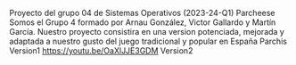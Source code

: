 Proyecto del grupo 04 de Sistemas Operativos (2023-24-Q1)
Parcheese
Somos el Grupo 4 formado por Arnau González, Victor Gallardo y Martín García. Nuestro proyecto consistira en una version potenciada, mejorada y adaptada a nuestro gusto del juego tradicional y popular en España Parchis
Version1
https://youtu.be/OaXlJJE3GDM
Version2


